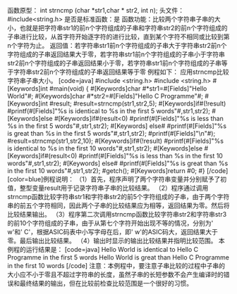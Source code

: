 函数原型： int strncmp (char *str1,char * str2, int n);
头文件：#include<string.h>
是否是标准函数：是
函数功能：比较两个字符串子串的大小，也就是把字符串str1的前n个字符组成的子串和字符串str2的前n个字符组成的子串进行比较，从首字符开始逐字符的进行比较，直到某个字符不相同或比较到第n个字符为止。
返回值：若字符串str1前n个字符组成的子串大于字符串str2前n个字符组成的子串返回结果大于零，若字符串str1前n个字符组成的子串小于字符串str2前n个字符组成的子串返回结果小于零，若字符串str1前n个字符组成的子串等于字符串str2前n个字符组成的子串返回结果等于零
例程如下： 应用strncmp比较字符串子串大小。
[code=java]
#include <string.h>
#include <string.h>
#[Keywords]int #main(void)
{
    #[Keywords]char #*str1=#[Fields]"Hello World"#;
    #[Keywords]char #*str2=#[Fields]"Hello C Programme"#;
    #[Keywords]int #result;
    #result=strncmp(str1,str2,5);
    #[Keywords]if#(!result)
        #printf(#[Fields]"%s is identical to %s in the first 5 words"#,str1,str2);
    #[Keywords]else #[Keywords]if#(result<0)
        #printf(#[Fields]"%s is less than %s in the first 5 words"#,str1,str2);
   #[Keywords] else#
        #printf(#[Fields]"%s is great than %s in the first 5 words"#,str1,str2);
    #printf(#[Fields]"\n"#);
    #result=strncmp(str1,str2,10);
     #[Keywords]if#(!result)
        #printf(#[Fields]"%s is identical to %s in the first 10 words"#,str1,str2);
    #[Keywords]else #[Keywords]if#(result<0)
        #printf(#[Fields]"%s is less than %s in the first 10 words"#,str1,str2);
   #[Keywords] else#
        #printf(#[Fields]"%s is great than %s in the first 10 words"#,str1,str2);
    #getch();
    #[Keywords]return #0;
#}
[/code]
[color=blue]例程说明：
（1）首先，程序声明了两个字符串变量并分别赋予了初值，整型变量result用于记录字符串子串的比较结果。
（2）程序通过调用strncmp函数比较字符串str1和字符串str2的前5个字符组成的子串，由于两个字符串的前五个字符相同，因此两个子串的比较结果应为相等，返回结果为零。然后将比较结果输出。
（3）程序第二次调用strncmp函数比较字符串str2和字符串str3的前10个字符组成的子串，由于从第七个字符开始出现不等的情况，分别为' w'和' C'，根据ASIC码表中小写字母在后，即' w'的ASIC码大，返回结果大于零。最后输出比较结果。
（4）输出时显示的输出比较结果并指明比较范围。
本例程的运行结果是：
[code=java]
Hello World is identical to Hello C Programme in the first 5 words
Hello World is great than Hello C Programme in the first 10 words
[/code]
注意：本例程中，要注意子串比较的过程中子串的大小应不小于零且不超过字符串的长度，虽然子串的长短参数不会产生编译时的错误和最终结果的输出，但在比较前检查比较范围是一个很好的习惯。